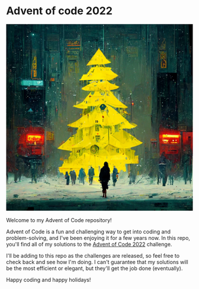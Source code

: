 # Advent of code 2022

![](images/image.png)

Welcome to my Advent of Code repository!

Advent of Code is a fun and challenging way to get into coding and problem-solving, and I've been enjoying it for a few years now. In this repo, you'll find all of my solutions to the [Advent of Code 2022](https://adventofcode.com/2022) challenge.

I'll be adding to this repo as the challenges are released, so feel free to check back and see how I'm doing. I can't guarantee that my solutions will be the most efficient or elegant, but they'll get the job done (eventually).

Happy coding and happy holidays!
